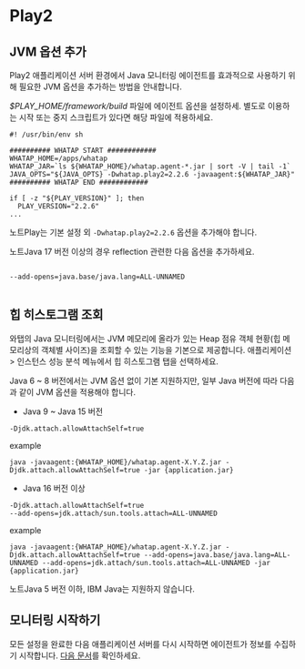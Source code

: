 Play2
=====

JVM 옵션 추가[​](#jvm-옵션-추가 "JVM 옵션 추가에 대한 직접 링크")
----------------------------------------------

Play2 애플리케이션 서버 환경에서 Java 모니터링 에이전트를 효과적으로 사용하기 위해 필요한 JVM 옵션을 추가하는 방법을 안내합니다.

*$PLAY\_HOME/framework/build* 파일에 에이전트 옵션을 설정하세. 별도로 이용하는 시작 또는 중지 스크립트가 있다면 해당 파일에 적용하세요.


```
#! /usr/bin/env sh  
  
########## WHATAP START ############  
WHATAP_HOME=/apps/whatap  
WHATAP_JAR=`ls ${WHATAP_HOME}/whatap.agent-*.jar | sort -V | tail -1`  
JAVA_OPTS="${JAVA_OPTS} -Dwhatap.play2=2.2.6 -javaagent:${WHATAP_JAR}"  
########## WHATAP END ############  
  
if [ -z "${PLAY_VERSION}" ]; then  
  PLAY_VERSION="2.2.6"  
...  

```
노트Play는 기본 설정 외 `-Dwhatap.play2=2.2.6` 옵션을 추가해야 합니다.

노트Java 17 버전 이상의 경우 reflection 관련한 다음 옵션을 추가하세요.


```
  
--add-opens=java.base/java.lang=ALL-UNNAMED  
  

```
힙 히스토그램 조회[​](#힙-히스토그램-조회 "힙 히스토그램 조회에 대한 직접 링크")
-------------------------------------------------

와탭의 Java 모니터링에서는 JVM 메모리에 올라가 있는 Heap 점유 객체 현황(힙 메모리상의 객체별 사이즈)을 조회할 수 있는 기능을 기본으로 제공합니다. 애플리케이션 > 인스턴스 성능 분석 메뉴에서 힙 히스토그램 탭을 선택하세요.

Java 6 ~ 8 버전에서는 JVM 옵션 없이 기본 지원하지만, 일부 Java 버전에 따라 다음과 같이 JVM 옵션을 적용해야 합니다.

* Java 9 ~ Java 15 버전


```
-Djdk.attach.allowAttachSelf=true  

```
example
```
java -javaagent:{WHATAP_HOME}/whatap.agent-X.Y.Z.jar -Djdk.attach.allowAttachSelf=true -jar {application.jar}  

```
* Java 16 버전 이상


```
-Djdk.attach.allowAttachSelf=true  
--add-opens=jdk.attach/sun.tools.attach=ALL-UNNAMED  

```
example
```
java -javaagent:{WHATAP_HOME}/whatap.agent-X.Y.Z.jar -Djdk.attach.allowAttachSelf=true --add-opens=java.base/java.lang=ALL-UNNAMED --add-opens=jdk.attach/sun.tools.attach=ALL-UNNAMED -jar {application.jar}  

```

노트Java 5 버전 이하, IBM Java는 지원하지 않습니다.

모니터링 시작하기[​](#모니터링-시작하기 "모니터링 시작하기에 대한 직접 링크")
----------------------------------------------

모든 설정을 완료한 다음 애플리케이션 서버를 다시 시작하면 에이전트가 정보를 수집하기 시작합니다. [다음 문서](/java/install-check)를 확인하세요.

